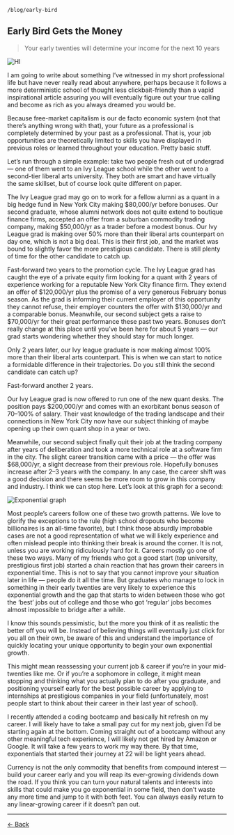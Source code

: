 `/blog/early-bird`

## Early Bird Gets the Money

> Your early twenties will determine your income for the next 10 years

![HI](https://miro.medium.com/max/2000/1*1XEsj6cdNb0KNY1S6H9syg.jpeg)

I am going to write about something I’ve witnessed in my short professional life but have never really read about anywhere, perhaps because it follows a more deterministic school of thought less clickbait-friendly than a vapid inspirational article assuring you will eventually figure out your true calling and become as rich as you always dreamed you would be.

Because free-market capitalism is our de facto economic system (not that there’s anything wrong with that), your future as a professional is completely determined by your past as a professional. That is, your job opportunities are theoretically limited to skills you have displayed in previous roles or learned throughout your education. Pretty basic stuff.

Let’s run through a simple example: take two people fresh out of undergrad — one of them went to an Ivy League school while the other went to a second-tier liberal arts university. They both are smart and have virtually the same skillset, but of course look quite different on paper.

The Ivy League grad may go on to work for a fellow alumni as a quant in a big hedge fund in New York City making $80,000/yr before bonuses. Our second graduate, whose alumni network does not quite extend to boutique finance firms, accepted an offer from a suburban commodity trading company, making $50,000/yr as a trader before a modest bonus.
Our Ivy League grad is making over 50% more than their liberal arts counterpart on day one, which is not a big deal. This is their first job, and the market was bound to slightly favor the more prestigious candidate. There is still plenty of time for the other candidate to catch up.

Fast-forward two years to the promotion cycle. The Ivy League grad has caught the eye of a private equity firm looking for a quant with 2 years of experience working for a reputable New York City finance firm. They extend an offer of $120,000/yr plus the promise of a very generous February bonus season. As the grad is informing their current employer of this opportunity they cannot refuse, their employer counters the offer with $130,000/yr and a comparable bonus.
Meanwhile, our second subject gets a raise to \$70,000/yr for their great performance these past two years. Bonuses don’t really change at this place until you’ve been here for about 5 years — our grad starts wondering whether they should stay for much longer.

Only 2 years later, our Ivy league graduate is now making almost 100% more than their liberal arts counterpart. This is when we can start to notice a formidable difference in their trajectories. Do you still think the second candidate can catch up?

Fast-forward another 2 years.

Our Ivy League grad is now offered to run one of the new quant desks. The position pays \$200,000/yr and comes with an exorbitant bonus season of 70–100% of salary. Their vast knowledge of the trading landscape and their connections in New York City now have our subject thinking of maybe opening up their own quant shop in a year or two.

Meanwhile, our second subject finally quit their job at the trading company after years of deliberation and took a more technical role at a software firm in the city. The slight career transition came with a price — the offer was \$68,000/yr, a slight decrease from their previous role. Hopefully bonuses increase after 2–3 years with the company. In any case, the career shift was a good decision and there seems be more room to grow in this company and industry.
I think we can stop here. Let’s look at this graph for a second:

![Exponential graph](https://miro.medium.com/max/2432/1*askci28ZNdkP79h_QWkKQA.png)

Most people’s careers follow one of these two growth patterns. We love to glorify the exceptions to the rule (high school dropouts who become billionaires is an all-time favorite), but I think those absurdly improbable cases are not a good representation of what we will likely experience and often mislead people into thinking their break is around the corner. It is not, unless you are working ridiculously hard for it. Careers mostly go one of these two ways.
Many of my friends who got a good start (top university, prestigious first job) started a chain reaction that has grown their careers in exponential time. This is not to say that you cannot improve your situation later in life — people do it all the time. But graduates who manage to lock in something in their early twenties are very likely to experience this exponential growth and the gap that starts to widen between those who got the ‘best’ jobs out of college and those who got ‘regular’ jobs becomes almost impossible to bridge after a while.

I know this sounds pessimistic, but the more you think of it as realistic the better off you will be. Instead of believing things will eventually just click for you all on their own, be aware of this and understand the importance of quickly locating your unique opportunity to begin your own exponential growth.

This might mean reassessing your current job & career if you’re in your mid-twenties like me. Or if you’re a sophomore in college, it might mean stopping and thinking what you actually plan to do after you graduate, and positioning yourself early for the best possible career by applying to internships at prestigious companies in your field (unfortunately, most people start to think about their career in their last year of school).

I recently attended a coding bootcamp and basically hit refresh on my career. I will likely have to take a small pay cut for my next job, given I’d be starting again at the bottom. Coming straight out of a bootcamp without any other meaningful tech experience, I will likely not get hired by Amazon or Google. It will take a few years to work my way there. By that time, exponentials that started their journey at 22 will be light years ahead.

Currency is not the only commodity that benefits from compound interest — build your career early and you will reap its ever-growing dividends down the road. If you think you can turn your natural talents and interests into skills that could make you go exponential in some field, then don’t waste any more time and jump to it with both feet. You can always easily return to any linear-growing career if it doesn’t pan out.

---

[← Back](/blog)
